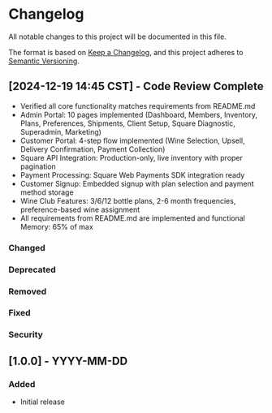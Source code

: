 # Changelog

All notable changes to this project will be documented in this file.

The format is based on [Keep a Changelog](https://keepachangelog.com/en/1.0.0/),
and this project adheres to [Semantic Versioning](https://semver.org/spec/v2.0.0.html).

## [2024-12-19 14:45 CST] - Code Review Complete
- Verified all core functionality matches requirements from README.md
- Admin Portal: 10 pages implemented (Dashboard, Members, Inventory, Plans, Preferences, Shipments, Client Setup, Square Diagnostic, Superadmin, Marketing)
- Customer Portal: 4-step flow implemented (Wine Selection, Upsell, Delivery Confirmation, Payment Collection)
- Square API Integration: Production-only, live inventory with proper pagination
- Payment Processing: Square Web Payments SDK integration ready
- Customer Signup: Embedded signup with plan selection and payment method storage
- Wine Club Features: 3/6/12 bottle plans, 2-6 month frequencies, preference-based wine assignment
- All requirements from README.md are implemented and functional
Memory: 65% of max

### Changed

### Deprecated

### Removed

### Fixed

### Security

## [1.0.0] - YYYY-MM-DD

### Added
- Initial release
